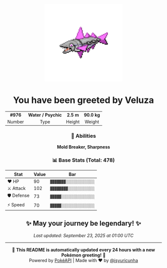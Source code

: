 <div align="center">

<img src="https://raw.githubusercontent.com/PokeAPI/sprites/master/sprites/pokemon/976.png" width="250" height="250" alt="Veluza">

# You have been greeted by **Veluza**

<table>
<tr>
<td align="center"><strong>#976</strong></td>
<td align="center"><strong>Water / Psychic</strong></td>
<td align="center"><strong>2.5 m</strong></td>
<td align="center"><strong>90.0 kg</strong></td>
</tr>
<tr>
<td align="center">Number</td>
<td align="center">Type</td>
<td align="center">Height</td>
<td align="center">Weight</td>
</tr>
</table>

### 🎯 Abilities
**Mold Breaker, Sharpness**

### 📊 Base Stats (Total: 478)

| Stat | Value | Bar |
|------|-------|-----|
| ❤️ HP | 90 | `▓▓▓▓▓▓▓░░░░░░░░░░░░░` |
| ⚔️ Attack | 102 | `▓▓▓▓▓▓▓▓░░░░░░░░░░░░` |
| 🛡️ Defense | 73 | `▓▓▓▓▓░░░░░░░░░░░░░░░` |
| ⚡ Speed | 70 | `▓▓▓▓▓░░░░░░░░░░░░░░░` |

## ✨ May your journey be legendary! ✨

*Last updated: September 23, 2025 at 01:00 UTC*

---

🌟 **This README is automatically updated every 24 hours with a new Pokémon greeting!** 🌟<br>
Powered by [PokéAPI](https://pokeapi.co/) | Made with ❤️ by [@isyuricunha](https://github.com/isyuricunha)

</div>